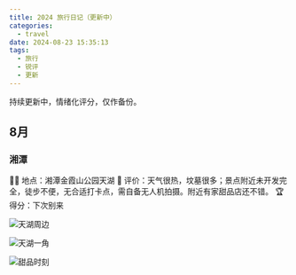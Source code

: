 ```yaml
---
title: 2024 旅行日记（更新中）
categories:
  - travel
date: 2024-08-23 15:35:13
tags:
  - 旅行
  - 锐评
  - 更新
---
```

持续更新中，情绪化评分，仅作备份。

## 8月

### 湘潭

🫵🏻 地点：湘潭金霞山公园天湖
🤡 评价：天气很热，坟墓很多；景点附近未开发完全，徒步不便，无合适打卡点，需自备无人机拍摄。附近有家甜品店还不错。
🏆 得分：下次别来

![天湖周边](https://s2.loli.net/2024/08/23/KQMTdXCclD5OqGy.jpg)

<!-- more -->

![天湖一角](https://s2.loli.net/2024/08/23/hD9BFTw1YZ34x2U.jpg)

![甜品时刻](https://s2.loli.net/2024/08/23/i2OYXUtbzr9ye5L.jpg)
